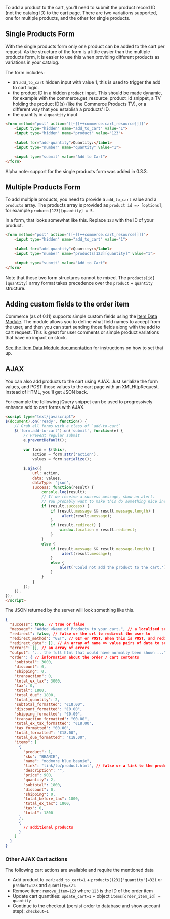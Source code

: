 To add a product to the cart, you'll need to submit the product record ID (not the catalog ID) to the cart page. There are two variations supported, one for multiple products, and the other for single products. 

## Single Products Form

With the single products form only one product can be added to the cart per request. As the structure of the form is a little easier than the multiple products form, it is easier to use this when providing different products as variations in your catalog. 

The form includes:
- an `add_to_cart` hidden input with value 1, this is used to trigger the add to cart logic.
- the product ID in a hidden `product` input. This should be made dynamic, for example with the commerce.get_resource_product_id snippet, a TV holding the product ID(s) (like the Commerce Products TV), or a different way that you establish a products' ID.
- the quantity in a `quantity` input

```` html
<form method="post" action="[[~[[++commerce.cart_resource]]]]">
    <input type="hidden" name="add_to_cart" value="1">
    <input type="hidden" name="product" value="123">
    
    <label for="add-quantity">Quantity:</label>
    <input type="number" name="quantity" value="1">
    
    <input type="submit" value="Add to Cart">
</form>
````

Alpha note: support for the single products form was added in 0.3.3.

## Multiple Products Form

To add multiple products, you need to provide a `add_to_cart` value and a `products` array. The products array is provided as `product id => [options]`, for example `products[123][quantity] = 5`.

In a form, that looks somewhat like this. Replace `123` with the ID of your product. 

```` html
<form method="post" action="[[~[[++commerce.cart_resource]]]]">
    <input type="hidden" name="add_to_cart" value="1">
    
    <label for="add-quantity">Quantity:</label>
    <input type="number" name="products[123][quantity]" value="1">
    
    <input type="submit" value="Add to Cart">
</form>
````

Note that these two form structures cannot be mixed. The `products[id][quantity]` array format takes precedence over the `product` + `quantity` structure.

## Adding custom fields to the order item

Commerce (as of 0.11) supports simple custom fields using the [Item Data Module](../Modules/Cart/ItemData.md). The module allows you to define what field names to accept from the user, and then you can start sending those fields along with the add to cart request. This is great for user comments or simple product variations that have no impact on stock. 

[See the Item Data Module documentation](../Modules/Cart/ItemData.md) for instructions on how to set that up.

## AJAX

You can also add products to the cart using AJAX. Just serialize the form values, and POST those values to the cart page with an XMLHttpRequest. Instead of HTML, you'll get JSON back. 

For example the following jQuery snippet can be used to progressively enhance add to cart forms with AJAX. 

```` html
<script type="text/javascript">
$(document).on('ready', function() {
    // Grab all forms with a class of `add-to-cart`
    $('form.add-to-cart').on('submit', function(e) {
        // Prevent regular submit
        e.preventDefault();
        
        var form = $(this),
            action = form.attr('action'),
            values = form.serialize();
            
        $.ajax({
            url: action,
            data: values,
            dataType: 'json',
            success: function(result) {
                console.log(result);
                // If we receive a success message, show an alert.
                // You probably want to make this do something nice instead.
                if (result.success) {
                    if (result.message && result.message.length) {
                         alert(result.message);
                    }
                    if (result.redirect) {
                        window.location = result.redirect;
                    }
                }
                else {
                    if (result.message && result.message.length) {
                         alert(result.message);
                    }
                    else {
                        alert('Could not add the product to the cart.');
                    }
                }
            }
        });
    });
});
</script>
````

The JSON returned by the server will look something like this.

```` json
{
  "success": true, // true or false
  "message": "Added <Name of Product> to your cart.", // a localised success/error message
  "redirect": false, // false or the url to redirect the user to
  "redirect_method": "GET", // GET or POST. When this is POST, and redirect is a URL, you should create a form and submit it
  "redirect_data": [], // An array of name => value pairs of data to submit when redirect_method = POST
  "errors": [], // an array of errors
  "output": "... the full html that would have normally been shown ...",
  "order": { // information about the order / cart contents
    "subtotal": 3000,
    "discount": 0,
    "shipping": 0,
    "transaction": 0,
    "total_ex_tax": 3000,
    "tax": 0,
    "total": 1800,
    "total_due": 1800,
    "total_quantity": 2,
    "subtotal_formatted": "€18.00",
    "discount_formatted": "€0.00",
    "shipping_formatted": "€0.00",
    "transaction_formatted": "€0.00",
    "total_ex_tax_formatted": "€18.00",
    "tax_formatted": "€0.00",
    "total_formatted": "€18.00",
    "total_due_formatted": "€18.00",
    "items": [
      {
        "product": 1,
        "sku": "BEANIE",
        "name": "modmore blue beanie",
        "link": "link/to/product.html", // false or a link to the product in the catalog
        "description": "",
        "price": 900,
        "quantity": 2,
        "subtotal": 1800,
        "discount": 0,
        "shipping": 0,
        "total_before_tax": 1800,
        "total_ex_tax": 1800,
        "tax": 0,
        "total": 1800
      },
      {
        // additional products
      }
    ]
  }
}
````

### Other AJAX Cart actions

The following cart actions are available and require the mentioned data

- Add product to cart: `add_to_cart=1` + `products[123]['quantity']=321` or `product=123` and `quantity=321`.
- Remove item: `remove_item=123` where `123` is the ID of the order item
- Update cart quantities: `update_cart=1` + object `items[order_item_id] = quantity` 
- Continue to the checkout (persist order to database and show account step): `checkout=1`

